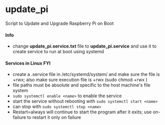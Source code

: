 # update_pi
Script to Update and Upgrade Raspberry Pi on Boot

#### Info
- change **update_pi.service.txt** file to **update_pi.service** and use it to create service to run at boot using systemd

#### Services in Linux FYI
- create a <name>.service file in /etc/systemd/system/ and make sure the file is +rwx; also make sure execution file is +rwx (sudo chmod +rwx <file>)
- file paths must be absolute and specific to the host machine's file system
- `sudo systemctl enable <name>` to enable the service
- start the service without rebooting with `sudo systemctl start <name>`
- can stop with `sudo systemctl stop <name>`
- Restart=always will continue to start the program after it exits; use on-failure to restart it only on failure





